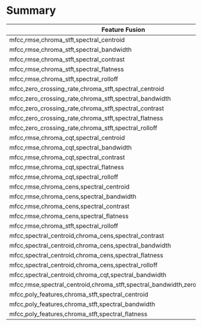 # Summary
Feature Fusion| Train | Dev | Test | 
 --- | --- | --- | --- | 
mfcc,rmse,chroma_stft,spectral_centroid | 0.86 | 0.58 | 0.62 | 
mfcc,rmse,chroma_stft,spectral_bandwidth | 0.83 | 0.71 | 0.67 | 
mfcc,rmse,chroma_stft,spectral_contrast | 0.96 | 0.64 | 0.53 | 
mfcc,rmse,chroma_stft,spectral_flatness | 0.99 | 0.62 | 0.53 | 
mfcc,rmse,chroma_stft,spectral_rolloff | 0.80 | 0.66 | 0.63 |
mfcc,zero_crossing_rate,chroma_stft,spectral_centroid | 0.85 | 0.64 | 0.55 |
mfcc,zero_crossing_rate,chroma_stft,spectral_bandwidth | 0.84 | 0.62 | 0.55 |
mfcc,zero_crossing_rate,chroma_stft,spectral_contrast | 0.98 | 0.59 | 0.58 |
mfcc,zero_crossing_rate,chroma_stft,spectral_flatness | 0.98 | 0.63 | 0.53 |
mfcc,zero_crossing_rate,chroma_stft,spectral_rolloff | 0.80 | 0.66 | 0.55 |
mfcc,rmse,chroma_cqt,spectral_centroid | 0.88 | 0.66 | 0.65 |
mfcc,rmse,chroma_cqt,spectral_bandwidth | 0.80 | 0.61 | 0.53 |
mfcc,rmse,chroma_cqt,spectral_contrast | 0.98 | 0.54 | 0.50 |
mfcc,rmse,chroma_cqt,spectral_flatness | 0.98 | 0.68 | 0.50 |
mfcc,rmse,chroma_cqt,spectral_rolloff | 0.86 | 0.62 | 0.65 |
mfcc,rmse,chroma_cens,spectral_centroid | 0.86 | 0.67 | 0.68 |
mfcc,rmse,chroma_cens,spectral_bandwidth | 0.81 | 0.63 | 0.52 |
mfcc,rmse,chroma_cens,spectral_contrast | 0.98 | 0.56 | 0.52 |
mfcc,rmse,chroma_cens,spectral_flatness | 0.99 | 0.63 | 0.48 | 
mfcc,rmse,chroma_stft,spectral_rolloff | 0.80 | 0.66 | 0.63 |
mfcc,spectral_centroid,chroma_cens,spectral_contrast | 0.88 | 0.64 | 0.65 |
mfcc,spectral_centroid,chroma_cens,spectral_bandwidth | 0.67 | 0.62 | 0.58 |
mfcc,spectral_centroid,chroma_cens,spectral_flatness | 0.91 | 0.76 | 0.63 |
mfcc,spectral_centroid,chroma_cens,spectral_rolloff | 0.61 | 0.60 | 0.47 |
mfcc,spectral_centroid,chroma_cqt,spectral_bandwidth | 0.60 | 0.63 | 0.68 |
mfcc,rmse,spectral_centroid,chroma_stft,spectral_bandwidth,zero_crossing_rate| 0.62 | 0.59 | 0.52 |
mfcc,poly_features,chroma_stft,spectral_centroid | 0.88 | 0.63 | 0.52 | 
mfcc,poly_features,chroma_stft,spectral_bandwidth | 0.82 | 0.61 | 0.53 | 
mfcc,poly_features,chroma_stft,spectral_flatness | 0.98 | 0.60 | 0.53 | 












